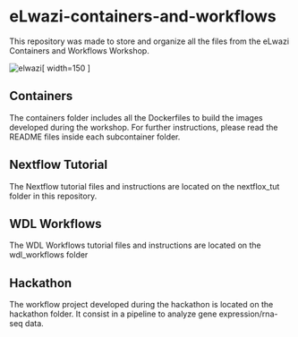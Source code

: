 # eLwazi-containers-and-workflows

This repository was made to store and organize all the files from the eLwazi Containers and Workflows Workshop. 

![elwazi](https://github.com/danilo-dcs/eLwazi-containers-and-workflows/assets/48869631/250e74df-7ebe-4d95-bc75-a24a9452e79d)[ width=150 ]

## Containers
The containers folder includes all the Dockerfiles to build the images developed during the workshop. For further instructions, please read the README files inside each subcontainer folder.

## Nextflow Tutorial
The Nextflow tutorial files and instructions are located on the nextflox_tut folder in this repository.

## WDL Workflows
The WDL Workflows tutorial files and instructions are located on the wdl_workflows folder 

## Hackathon
The workflow project developed during the hackathon is located on the hackathon folder. It consist in a pipeline to analyze gene expression/rna-seq data.

